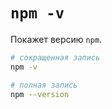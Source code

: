 # `npm -v`

Покажет версию `npm`.

```bash
# сокращенная запись
npm -v

# полная запись
npm --version
```
